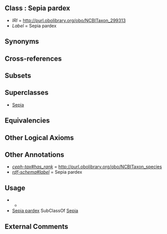 
## Class : Sepia pardex

 * *IRI* = http://purl.obolibrary.org/obo/NCBITaxon_299313
 * *Label* = Sepia pardex

## Synonyms


## Cross-references


## Subsets


## Superclasses

 * [Sepia](../../NCBITaxon/09/NCBITaxon_6609.md)

## Equivalencies


## Other Logical Axioms


## Other Annotations

 * *[ceph-tax#has_rank](../../ceph-tax#has/nk/ceph-tax#has_rank.md)* = http://purl.obolibrary.org/obo/NCBITaxon_species
 * *[rdf-schema#label](../../el/rdf-schema#label.md)* = Sepia pardex

## Usage

 * -
 * [Sepia pardex](../../NCBITaxon/13/NCBITaxon_299313.md) SubClassOf [Sepia](../../NCBITaxon/09/NCBITaxon_6609.md)

## External Comments

